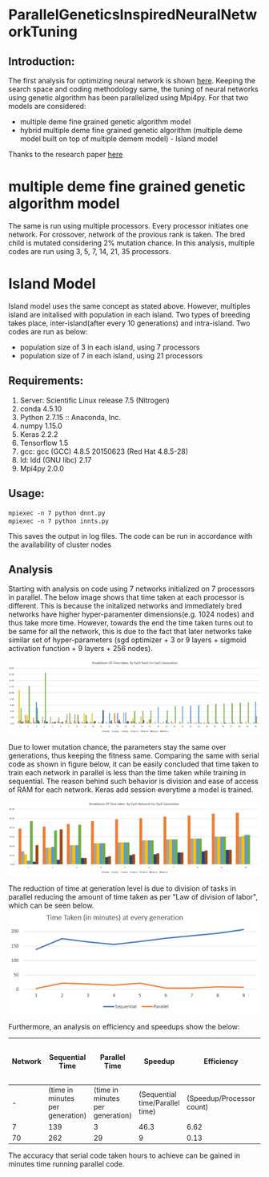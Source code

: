 # ParallelGeneticsInspiredNeuralNetworkTuning


## Introduction:

The first analysis for optimizing neural network is shown [here](https://github.com/bhatnags/GeneticsInspiredNeuralNetworkTuning
). Keeping the search space and coding methodology same, the tuning of neural networks using genetic algorithm has been parallelized using Mpi4py. For that two models are considered: 
* multiple deme fine grained genetic algorithm model
* hybrid multiple deme fine grained genetic algorithm (multiple deme model built on top of multiple demem model) - Island model


Thanks to the research paper [here](https://www.researchgate.net/publication/2362670_A_Survey_of_Parallel_Genetic_Algorithms)

# multiple deme fine grained genetic algorithm model
The same is run using multiple processors. Every processor initiates one network. For crossover, network of the provious rank is taken. The bred child is mutated considering 2% mutation chance. In this analysis, multiple codes are run using 3, 5, 7, 14, 21, 35 processors.


# Island Model
Island model uses the same concept as stated above. However, multiples island are initalised with population in each island. Two types of breeding takes place, inter-island(after every 10 generations) and intra-island. Two codes are run as below:
* population size of 3 in each island, using 7 processors
* population size of 7 in each island, using 21 processors


## Requirements:

1. Server: Scientific Linux release 7.5 (Nitrogen)
2. conda 4.5.10
3. Python 2.7.15 :: Anaconda, Inc.
4. numpy 1.15.0
5. Keras 2.2.2
6. Tensorflow 1.5
7. gcc: gcc (GCC) 4.8.5 20150623 (Red Hat 4.8.5-28)
8. ld: ldd (GNU libc) 2.17
9. Mpi4py 2.0.0

## Usage:
    mpiexec -n 7 python dnnt.py
    mpiexec -n 7 python innts.py
This saves the output in log files. The code can be run in accordance with the availability of cluster nodes

## Analysis

Starting with analysis on code using 7 networks initialized on 7 processors in parallel. The below image shows that time taken at each processor is different. This is because the initalized networks and immediately bred networks have higher hyper-paramenter dimensions(e.g. 1024 nodes) and thus take more time. However, towards the end the time taken turns out to be same for all the network, this is due to the fact that later networks take similar set of hyper-parameters (sgd optimizer + 3 or 9 layers + sigmoid activation function + 9 layers + 256 nodes). 

![rankGenTime](./Images/Multiple-deme/rank_gen_timeTaken.PNG)

Due to lower mutation chance, the parameters stay the same over generations, thus keeping the fitness same. Comparing the same with serial code as shown in figure below, it can be easily concluded that time taken to train each network in parallel is less than the time taken while training in sequential. The reason behind such behavior is division and ease of access of RAM for each network. Keras add session everytime a model is trained.

![rank_gen_timeTaken_Serial](./Images/Multiple-deme/rank_gen_timeTaken_Serial.PNG)

The reduction of time at generation level is due to division of tasks in parallel reducing the amount of time taken as per "Law of division of labor", which can be seen below.
![timeS_vs_P](./Images/Multiple-deme/timeS_vs_P.PNG)

Furthermore, an analysis on efficiency and speedups show the below:


| Network | Sequential Time | Parallel Time | Speedup | Efficiency | Best Accuracy - Serial | Best Accuracy - Parallel | Best Accuracy Generation - Serial | Best Accuracy Generation - Parallel | Time to reach best accuracy - serial  | Time to reach best accuracy - parallel |
| ------------- | ------------- | ------------- | ------------- | ------------- | ------------- | ------------- | ------------- | ------------- | ------------- | ------------- |
| - | (time in minutes per generation) | (time in minutes per generation) | (Sequential time/Parallel time) | (Speedup/Processor count) | (in %age) | (in %age) | (generation number) | (generation number) | (time in h:mm)  | (time in h:mm) |
| 7  | 139  | 3  | 46.3  | 6.62 | 48.4 | 47.37 | 1 | 0 | 1:08 | 0:04 |
| 70  | 262  | 29  | 9  | 0.13  | 47.4 | 45.47 | 1 | 5 | 4:43 | 8:18 |


The accuracy that serial code taken hours to achieve can be gained in minutes time running parallel code.

